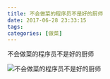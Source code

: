 ```yaml
---
title: 不会做菜的程序员不是好的厨师
date: 2017-06-28 23:33:15
tags: 
categories: [做菜]
---
```


不会做菜的程序员不是好的厨师

![不会做菜的程序员不是好的厨师](http://wx3.sinaimg.cn/mw690/006RF1rrgy1fh1byhelh3j30qo0zkq68.jpg)
